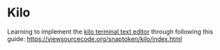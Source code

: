 # Kilo

Learning to implement the [kilo terminal text editor](https://github.com/antirez/kilo) through following this guide: https://viewsourcecode.org/snaptoken/kilo/index.html